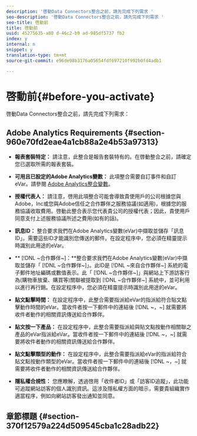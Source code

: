 ```yaml
---
description: '啓動Data Connectors整合之前，請先完成下列需求 '
seo-description: '啓動Data Connectors整合之前，請先完成下列需求 '
seo-title: 啓動前
title: 啓動前
uuid: 45275635-a80 d-46c2-b9 ad-985df5737 fb2
index: y
internal: n
snippet: y
translation-type: tm+mt
source-git-commit: e96de98b3176a05654fdf697210f992b0fd4adb1

---
```



# 啓動前{#before-you-activate}

啓動Data Connectors整合之前，請先完成下列需求：

## Adobe Analytics Requirements {#section-960e70fd2eae4a1cb88a2e4b53a97313}

* **報表套裝特定：** 請注意，此整合是報告套裝特有的。在啓動整合之前，請確定您已選取所需的報表套裝。
* **可用且已設定的Adobe Analytics變數：** 此項整合需要自訂事件和自訂eVar。請參閱 [Adobe Analytics整合變數](../../optivo-overview/optivo-requirements/optivo-variables.md#concept-8ebd2bde4a1c4b0aad2987e050ffbbfc)。

* **授權代表人：** 請注意，啓用此項整合可能會導致貴使用戶的公司根據您與Adobe，Inc或您與Adobe信任之合作夥伴之服務協議(如適用)，根據您的服務協議收取費用。啓動此整合表示您代表貴公司的授權代表；因此，貴使用戶同意支付上述服務協議所述之費用(如有的話)。
* **訊息ID：** 整合要求我們在Adobe Analytics變數(eVar)中擷取並儲存「訊息ID」。需要這些ID才能識別您傳送的郵件。在設定程序中，您必須在精靈提示時識別此用途的eVar。
* ** [!DNL ~合作夥伴~]：**整合要求我們在Adobe Analytics變數(eVar)中擷取並儲存「 [!DNL ~合作夥伴~]」。此ID是 [!DNL ~來自合作夥伴~] 系統的電子郵件地址編碼或數值表示。此「 [!DNL ~合作夥伴~]」與網站上下游訪客行為(購物車放棄、購買等)關聯被提取到 [!DNL ~合作夥伴~] 系統中，並可利用以進行再行銷。在設定程序中，您必須在精靈提示時識別此用途的eVar。
* **貼文點擊時間：** 在設定程序中，此整合需要指派給eVar的指派給符合貼文點擊動作時間的eVar。當收件者按一下郵件中的連結後 [!DNL ~，~] 就需要將收件者動作的相關資訊傳送給合作夥伴。

* **貼文按一下產品：** 在設定程序中，此整合需要指派給與貼文點按動作相關聯之產品的eVar指派給eVar。當收件者按一下郵件中的連結後 [!DNL ~，~] 就需要將收件者動作的相關資訊傳送給合作夥伴。

* **貼文點擊類型的動作：** 在設定程序中，此整合需要指派給eVar的指派給符合貼文點按動作類型的eVar。當收件者按一下郵件中的連結後 [!DNL ~，~] 就需要將收件者動作的相關資訊傳送給合作夥伴。

* **隱私權合規性：** 您應瞭解，透過啓用「收件者ID」或「訪客ID追蹤」，此功能可追蹤網站訪客的個人識別資訊。這涉及隱私權方面的暗示，需要貴組織實作適當程序，例如向網站訪客發出通知並同意。

## 章節標題 {#section-370f12579a224d509545cba1c28adb22}

